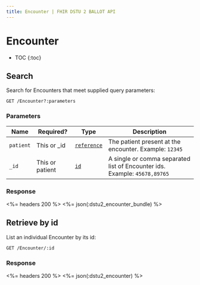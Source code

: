 ```yaml
---
title: Encounter | FHIR DSTU 2 BALLOT API
---
```


# Encounter

* TOC
{:toc}

## Search

Search for Encounters that meet supplied query parameters:

    GET /Encounter?:parameters

### Parameters

 Name    | Required? | Type                                                           | Description
---------|-----------|----------------------------------------------------------------|-------------------------------------------------------
`patient`| This or _id |[`reference`](http://hl7.org/fhir/dstu2/search.html#reference)| The patient present at the encounter. Example: `12345`
`_id`    | This or patient |[`id`](http://hl7.org/fhir/dstu2/datatypes.html#id) | A single or comma separated list of Encounter ids. Example: `45678,89765`

### Response

<%= headers 200 %>
<%= json(:dstu2_encounter_bundle) %>

## Retrieve by id

List an individual Encounter by its id:

    GET /Encounter/:id

### Response

<%= headers 200 %>
<%= json(:dstu2_encounter) %>